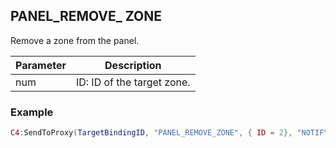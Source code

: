 ## PANEL\_REMOVE\_ ZONE

Remove a zone from the panel.  


| Parameter | Description |
| --- | --- |
| num | ID: ID of the target zone. |


### Example

```lua
C4:SendToProxy(TargetBindingID, "PANEL_REMOVE_ZONE", { ID = 2}, "NOTIFY")
```
